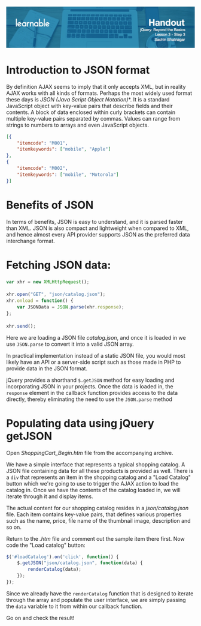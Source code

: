![](headers/Sachin_Lesson_3.3.jpg)
# Introduction to JSON format

By definition AJAX seems to imply that it only accepts XML, but in reality AJAX works with all kinds of formats. Perhaps the most widely used format these days is **JSON* (Java Script Object Notation)**. It is a standard JavaScript object with key-value pairs that describe fields and their contents. A block of data enclosed within curly brackets can contain multiple key-value pairs separated by commas. Values can range from strings to numbers to arrays and even JavaScript objects.

```json
[{
	"itemcode": "M001",
	"itemkeywords": ["mobile", "Apple"]
},
{
	"itemcode": "M002",
	"itemkeywords": ["mobile", "Motorola"]
}]
```

# Benefits of JSON

In terms of benefits, JSON is easy to understand, and it is parsed faster than XML. JSON is also compact and lightweight when compared to XML, and hence almost every API provider supports JSON as the preferred data interchange format.

# Fetching JSON data:

```js
var xhr = new XMLHttpRequest();

xhr.open("GET", "json/catalog.json");
xhr.onload = function() {
	var JSONData = JSON.parse(xhr.response);
};

xhr.send();
```

Here we are loading a JSON file *catalog.json*, and once it is loaded in we use `JSON.parse` to convert it into a valid JSON array.

In practical implementation instead of a static JSON file, you would most likely have an API or a server-side script such as those made in PHP to provide data in the JSON format.

jQuery provides a shorthand `$.getJSON` method for easy loading and incorporating JSON in your projects. Once the data is loaded in, the `response` element in the callback function provides access to the data directly, thereby eliminating the need to use the `JSON.parse` method

# Populating data using jQuery getJSON

Open *ShoppingCart_Begin.htm* file from the accompanying archive.

We have a simple interface that represents a typical shopping catalog. A JSON file containing data for all these products is provided as well. There is a `div` that represents an item in the shopping catalog and a "Load Catalog" button which we're going to use to trigger the AJAX action to load the catalog in. Once we have the contents of the catalog loaded in, we will iterate through it and display items.

The actual content for our shopping catalog resides in a *json/catalog.json* file. Each item contains key-value pairs, that defines various properties such as the name, price, file name of the thumbnail image, description and so on.

Return to the *.htm* file and comment out the sample item there first. Now code the "Load catalog" button:

```js
$('#loadCatalog').on('click', function() {
	$.getJSON("json/catalog.json", function(data) {
		renderCatalog(data);
	});
});
```

Since we already have the `renderCatalog` function that is designed to iterate through the array and populate the user interface, we are simply passing the `data` variable to it from within our callback function.

Go on and check the result!
